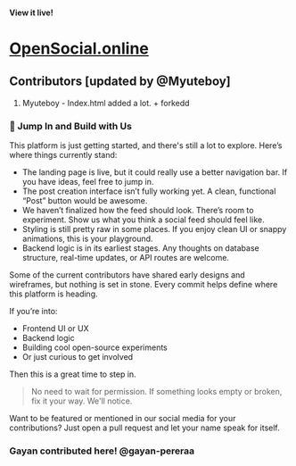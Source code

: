 #### View it live!
# [OpenSocial.online](http://opensocial.online)
## Contributors [updated by @Myuteboy]
1. Myuteboy - Index.html added a lot. + forkedd


### 👋 Jump In and Build with Us

This platform is just getting started, and there's still a lot to explore. Here’s where things currently stand:

- The landing page is live, but it could really use a better navigation bar. If you have ideas, feel free to jump in.
- The post creation interface isn’t fully working yet. A clean, functional “Post” button would be awesome.
- We haven’t finalized how the feed should look. There’s room to experiment. Show us what you think a social feed should feel like.
- Styling is still pretty raw in some places. If you enjoy clean UI or snappy animations, this is your playground.
- Backend logic is in its earliest stages. Any thoughts on database structure, real-time updates, or API routes are welcome.

Some of the current contributors have shared early designs and wireframes, but nothing is set in stone. Every commit helps define where this platform is heading.

If you’re into:
- Frontend UI or UX
- Backend logic
- Building cool open-source experiments
- Or just curious to get involved

Then this is a great time to step in.

> No need to wait for permission. If something looks empty or broken, fix it your way. We'll notice.

Want to be featured or mentioned in our social media for your contributions? Just open a pull request and let your name speak for itself.

### Gayan contributed here! @gayan-pereraa 
